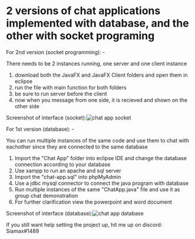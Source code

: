 # 2 versions of chat applications implemented with database, and the other with socket programing

For 2nd version (socket programming): -

There needs to be 2 instances running, one server and one client instance
1. download both the JavaFX and JavaFX Client folders and open them in eclipse
2. run the file with main function for both folders
3. be sure to run server before the client
4. now when you message from one side, it is recieved and shown on the other side


Screenshot of interface (socket):![chat app socket](https://github.com/Siamax1/Java-Chat-App-database-socket-seperate-projects/assets/111352185/9df78aa9-0532-4d16-8d9e-d9b4e86b7eed)

For 1st version (database): -

You can run multiple instances of the same code and use them to chat with eachother since they are connected to the same database

1. Import the "Chat App" folder into eclipse IDE and change the database connection according to your database
2. Use xampp to run an apache and sql server
3. Import the "chat-app.sql" into phpMyAdmin
4. Use a jdbc mysql connector to connect the java program with database
5. Run multiple instances of the same "ChatApp.java" file and use it as group chat demonstration
6. For further clarification view the powerpoint and word document

Screenshot of interface (database):![chat app database](https://github.com/Siamax1/Java-Chat-App-database-socket-seperate-projects/assets/111352185/cd0f3bd7-7dee-45b0-8b94-957d54a8edb1)


If you still want help setting the project up, hit me up on discord: Siamax#1489


